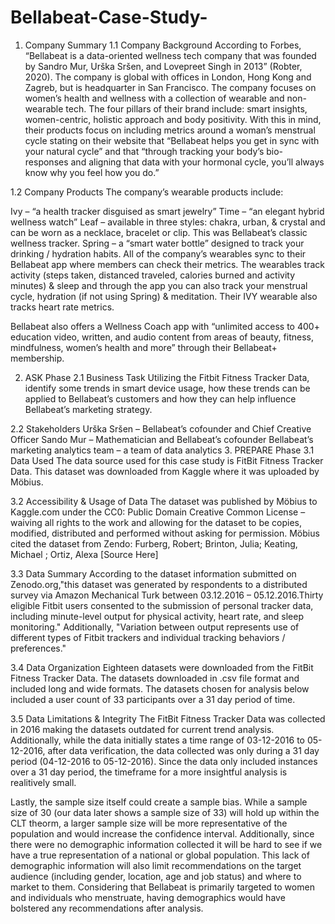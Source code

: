 # Bellabeat-Case-Study-
1. Company Summary 
1.1 Company Background 
According to Forbes, “Bellabeat is a data-oriented wellness tech company that was founded by Sandro Mur, Urška Sršen, and Lovepreet Singh in 2013” (Robter, 2020). The company is global with offices in London, Hong Kong and Zagreb, but is headquarter in San Francisco. The company focuses on women’s health and wellness with a collection of wearable and non-wearable tech. The four pillars of their brand include: smart insights, women-centric, holistic approach and body positivity. With this in mind, their products focus on including metrics around a woman’s menstrual cycle stating on their website that “Bellabeat helps you get in sync with your natural cycle” and that “through tracking your body’s bio-responses and aligning that data with your hormonal cycle, you’ll always know why you feel how you do.”

1.2 Company Products 
The company’s wearable products include:

Ivy – “a health tracker disguised as smart jewelry”
Time – “an elegant hybrid wellness watch”
Leaf – available in three styles: chakra, urban, & crystal and can be worn as a necklace, bracelet or clip. This was Bellabeat’s classic wellness tracker.
Spring – a “smart water bottle” designed to track your drinking / hydration habits.
All of the company’s wearables sync to their Bellabeat app where members can check their metrics. The wearables track activity (steps taken, distanced traveled, calories burned and activity minutes) & sleep and through the app you can also track your menstrual cycle, hydration (if not using Spring) & meditation. Their IVY wearable also tracks heart rate metrics.

Bellabeat also offers a Wellness Coach app with “unlimited access to 400+ education video, written, and audio content from areas of beauty, fitness, mindfulness, women’s health and more” through their Bellabeat+ membership.

2. ASK Phase 
2.1 Business Task 
Utilizing the Fitbit Fitness Tracker Data, identify some trends in smart device usage, how these trends can be applied to Bellabeat’s customers and how they can help influence Bellabeat’s marketing strategy.

2.2 Stakeholders 
Urška Sršen – Bellabeat’s cofounder and Chief Creative Officer
Sando Mur – Mathematician and Bellabeat’s cofounder
Bellabeat’s marketing analytics team – a team of data analytics
3. PREPARE Phase 
3.1 Data Used 
The data source used for this case study is FitBit Fitness Tracker Data. This dataset was downloaded from Kaggle where it was uploaded by Möbius.

3.2 Accessibility & Usage of Data 
The dataset was published by Möbius to Kaggle.com under the CC0: Public Domain Creative Common License – waiving all rights to the work and allowing for the dataset to be copies, modified, distributed and performed without asking for permission. Möbius cited the dataset from Zendo: Furberg, Robert; Brinton, Julia; Keating, Michael ; Ortiz, Alexa [Source Here]

3.3 Data Summary 
According to the dataset information submitted on Zenodo.org,"this dataset was generated by respondents to a distributed survey via Amazon Mechanical Turk between 03.12.2016 – 05.12.2016.Thirty eligible Fitbit users consented to the submission of personal tracker data, including minute-level output for physical activity, heart rate, and sleep monitoring." Additionally, "Variation between output represents use of different types of Fitbit trackers and individual tracking behaviors / preferences."

3.4 Data Organization 
Eighteen datasets were downloaded from the FitBit Fitness Tracker Data. The datasets downloaded in .csv file format and included long and wide formats. The datasets chosen for analysis below included a user count of 33 participants over a 31 day period of time.

3.5 Data Limitations & Integrity 
The FitBit Fitness Tracker Data was collected in 2016 making the datasets outdated for current trend analysis. Additionally, while the data initially states a time range of 03-12-2016 to 05-12-2016, after data verification, the data collected was only during a 31 day period (04-12-2016 to 05-12-2016). Since the data only included instances over a 31 day period, the timeframe for a more insightful analysis is realitively small.

Lastly, the sample size itself could create a sample bias. While a sample size of 30 (our data later shows a sample size of 33) will hold up within the CLT theorm, a larger sample size will be more representative of the population and would increase the confidence interval. Additionally, since there were no demographic information collected it will be hard to see if we have a true representation of a national or global population. This lack of demographic information will also limit recommendations on the target audience (including gender, location, age and job status) and where to market to them. Considering that Bellabeat is primarily targeted to women and individuals who menstruate, having demographics would have bolstered any recommendations after analysis.
